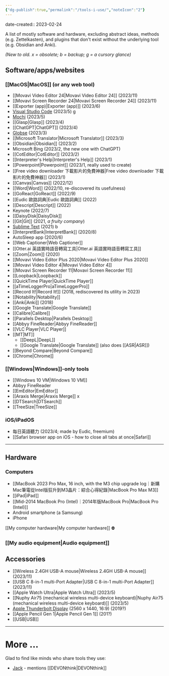 ```yaml
---
{"dg-publish":true,"permalink":"/tools-i-use/","noteIcon":"2"}
---
```


date-created:: 2023-02-24

A list of mostly software and hardware, excluding abstract ideas, methods (e.g. Zettelkasten), and plugins that don't exist without the underlying tool (e.g. Obsidian and Anki).

*(New to old. x = obsolete; b = backup; g = a cursory glance)*

## Software/apps/websites

### [[MacOS\|MacOS]] (or any web tool)
- [[Movavi Video Editor 24\|Movavi Video Editor 24]] (2023/11)
- [[Movavi Screen Recorder 24\|Movavi Screen Recorder 24]] (2023/11)
- [[Exporter (app)\|Exporter (app)]] (2023/6)
- [Visual Studio Code](https://code.visualstudio.com/) (2023/5) g
- [Mochi](https://mochi.cards/) (2023/5)
- [[Glasp\|Glasp]] (2023/4)
- [[ChatGPT\|ChatGPT]] (2023/4)
- [Globse](https://glosbe.com/zh/en/%E8%90%BD%E6%B1%A4%E9%B8%A1) (2023/3)
- [[Microsoft Translator\|Microsoft Translator]] (2023/3)
- [[Obsidian\|Obsidian]] (2023/2)
- Microsoft Bing (2023/2, the new one with ChatGPT)
- [[CotEditor\|CotEditor]] (2023/2)
- [[Interpreter's Help\|Interpreter's Help]] (2023/1)
- [[Powerpoint\|Powerpoint]] (2023/1, really used to create)
- [[Free video downloader 下載影片的免費神器\|Free video downloader 下載影片的免費神器]] (2023/1)
- [[Canvas\|Canvas]] (2022/12)
- [[Word\|Word]] (2022/10, re-discovered its usefulness)
- [[GoReact\|GoReact]] (2022/9)
- [[Eudic 歐路詞典\|Eudic 歐路詞典]] (2022)
- [[Descript\|Descript]] (2022)
- Keynote (2022/7)
- [[DaisyDisk\|DaisyDisk]]
- [[Git\|Git]] (2021, *a fruity company*) 
- [Sublime Text](https://www.sublimetext.com/) (2021) b
- [[InterpretBank\|InterpretBank]] (2020/8)
- AutoSleep app (2020/6)
- [[Web Captioner\|Web Captioner]]
- [[Otter.ai 英語實時語音轉寫工具\|Otter.ai 英語實時語音轉寫工具]]
- [[Zoom\|Zoom]] (2020)
- [[Movavi Video Editor Plus 2020\|Movavi Video Editor Plus 2020]]
- [[Movavi Video Editor 4\|Movavi Video Editor 4]]
- [[Movavi Screen Recorder 11\|Movavi Screen Recorder 11]]
- [[Loopback\|Loopback]]
- [[QuickTime Player\|QuickTime Player]]
- [[aTimeLoggerPro\|aTimeLoggerPro]]
- [[Record It!\|Record It!]] (2018, rediscovered its utility in 2023)
- [[Notability\|Notability]]
- [[Anki\|Anki]] (2018)
- [[Google Translate\|Google Translate]]
- [[Calibre\|Calibre]]
- [[Parallels Desktop\|Parallels Desktop]]
- [[Abbyy FineReader\|Abbyy FineReader]]
- [[VLC Player\|VLC Player]]
- [[MT\|MT]]
	- [[DeepL\|DeepL]]
	- [[Google Translate\|Google Translate]] (also does [[ASR\|ASR]])
- [[Beyond Compare\|Beyond Compare]]
- [[Chrome\|Chrome]]

### [[Windows\|Windows]]-only tools
- [[Windows 10 VM\|Windows 10 VM]]
- Abbyy FineReader
- [[EmEditor\|EmEditor]]
- [[Araxis Merge\|Araxis Merge]] x
- [[DTSearch\|DTSearch]]
- [[TreeSize\|TreeSize]]
### iOS/iPadOS
- 每日英語聽力 (2023/4; made by Eudic, freemium)
- [[Safari browser app on iOS - how to close all tabs at once\|Safari]]

---
## Hardware

### Computers
- [[MacBook 2023 Pro Max, 16 inch, with the M3 chip upgrade log｜新購Mac筆電從Intel版狂升到M3晶片：綜合心得紀錄\|MacBook Pro Max M3]]
- [[iPad\|iPad]]
- [[Mid-2014 MacBook Pro (Intel)｜2014年版MacBook Pro\|MacBook Pro (Intel)]]
- Android smartphone (a Samsung)
- iPhone

[[My computer hardware\|My computer hardware]] ⛔️
### [[My audio equipment\|Audio equipment]] 

## Accessories
- [[Wireless 2.4GH USB-A mouse\|Wireless 2.4GH USB-A mouse]] (2023/11)
- [[USB C 8-in-1 multi-Port Adapter\|USB C 8-in-1 multi-Port Adapter]] (2023/11)
- [[Apple Watch Ultra\|Apple Watch Ultra]] (2023/5)
- [[Nuphy Air75 (mechanical wireless multi-device keyboard)\|Nuphy Air75 (mechanical wireless multi-device keyboard)]] (2023/5)
- [Apple Thunderbolt Display](https://en.wikipedia.org/wiki/Apple_Thunderbolt_Display) (2560 x 1440, 16:9) (2019?)
- [[Apple Pencil Gen 1\|Apple Pencil Gen 1]] (201?)
- [[USB\|USB]]

---
# More ...

Glad to find like minds who share tools they use:

- [Jack](https://baty.net/uses) - mentions [[DEVONthink\|DEVONthink]]